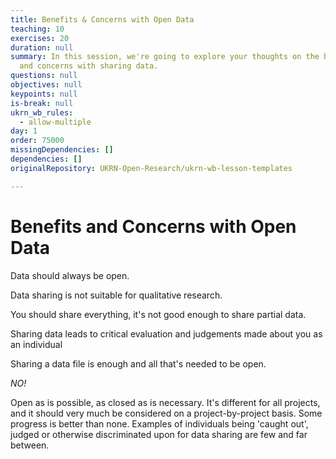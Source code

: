 ```yaml
---
title: Benefits & Concerns with Open Data
teaching: 10
exercises: 20
duration: null
summary: In this session, we're going to explore your thoughts on the benefits
  and concerns with sharing data.
questions: null
objectives: null
keypoints: null
is-break: null
ukrn_wb_rules:
  - allow-multiple
day: 1
order: 75000
missingDependencies: []
dependencies: []
originalRepository: UKRN-Open-Research/ukrn-wb-lesson-templates

---
```

# Benefits and Concerns with Open Data 


Data should always be open.

Data sharing is not suitable for qualitative research.

You should share everything, it's not good enough to share partial data.

Sharing data leads to critical evaluation and judgements made about you as an individual

Sharing a data file is enough and all that's needed to be open.


*NO!*

Open as is possible, as closed as is necessary. 
It's different for all projects, and it should very much be considered on a project-by-project basis.
Some progress is better than none.
Examples of individuals being 'caught out', judged or otherwise discriminated upon for data sharing are few and far between.

